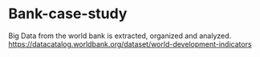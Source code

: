 # Bank-case-study
Big Data from the world bank is extracted, organized and analyzed.  https://datacatalog.worldbank.org/dataset/world-development-indicators
